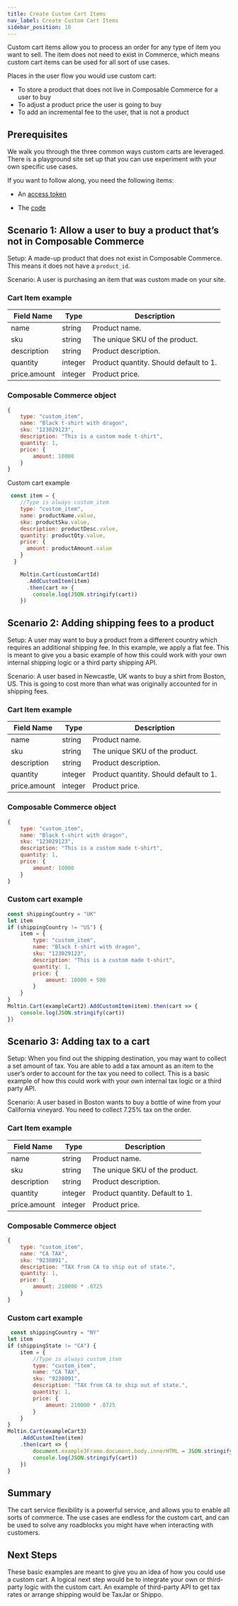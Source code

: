 ```yaml
---
title: Create Custom Cart Items
nav_label: Create Custom Cart Items
sidebar_position: 10
---
```


Custom cart items allow you to process an order for any type of item you want to sell. The item does not need to exist in Commerce, which means custom cart items can be used for all sort of use cases.

Places in the user flow you would use custom cart:

- To store a product that does not live in Composable Commerce for a user to buy
- To adjust a product price the user is going to buy
- To add an incremental fee to the user, that is not a product

## Prerequisites

We walk you through the three common ways custom carts are leveraged. There is a playground site set up that you can use experiment with your own specific use cases.

If you want to follow along, you need the following items:

- An [access token](https://beta.elasticpath.dev/docs/commerce-cloud/api-overview/your-first-api-request#get-an-access-token)

- The [code](https://gist.github.com/gje4)


## Scenario 1: Allow a user to buy a product thatʼs not in Composable Commerce

Setup: A made-up product that does not exist in Composable Commerce. This means it does not have a `product_id`.

Scenario: A user is purchasing an item that was custom made on your site.

### Cart Item example

| Field Name | Type | Description |
| --- | --- | --- |
| name | string | Product name. |
| sku | string | The unique SKU of the product. |
| description | string | Product description. |
| quantity | integer | Product quantity. Should default to 1. |
| price.amount | integer | Product price. |

### Composable Commerce object

```javascript
{
	type: "custom_item",
	name: "Black t-shirt with dragon",
	sku: "123029123",
	description: "This is a custom made t-shirt",
	quantity: 1,
	price: {
		amount: 10000
	}
}
```

Custom cart example

```javascript
 const item = {
    //Type is always custom_item
    type: "custom_item",
    name: productName.value,
    sku: productSku.value,
    description: productDesc.value,
    quantity: productQty.value,
    price: {
      amount: productAmount.value
    }
  }

    Moltin.Cart(customCartId)
      .AddCustomItem(item)
      .then(cart => {
        console.log(JSON.stringify(cart))
	})
```

## Scenario 2: Adding shipping fees to a product

Setup: A user may want to buy a product from a different country which requires an additional shipping fee. In this example, we apply a flat fee. This is meant to give you a basic example of how this could work with your own internal shipping logic or a third party shipping API.

Scenario: A user based in Newcastle, UK wants to buy a shirt from Boston, US. This is going to cost more than what was originally accounted for in shipping fees.

### Cart Item example

| Field Name | Type | Description |
| --- | --- | --- |
| name | string | Product name. |
| sku | string | The unique SKU of the product. |
| description | string | Product description. |
| quantity | integer | Product quantity. Should default to 1. |
| price.amount | integer | Product price. |

### Composable Commerce object

```javascript
{
	type: "custom_item",
	name: "Black t-shirt with dragon",
	sku: "123029123",
	description: "This is a custom made t-shirt",
	quantity: 1,
	price: {
		amount: 10000
	}
}
```

### Custom cart example

```javascript
const shippingCountry = "UK"
let item
if (shippingCountry != "US") {
	item = {
		type: "custom_item",
		name: "Black t-shirt with dragon",
		sku: "123029123",
		description: "This is a custom made t-shirt",
		quantity: 1,
		price: {
			amount: 10000 + 500
		}
	}
}
Moltin.Cart(exampleCart2).AddCustomItem(item).then(cart => {
	console.log(JSON.stringify(cart))
})
```

## Scenario 3: Adding tax to a cart

Setup: When you find out the shipping destination, you may want to collect a set amount of tax. You are able to add a tax amount as an item to the userʼs order to account for the tax you need to collect. This is a basic example of how this could work with your own internal tax logic or a third party API.

Scenario: A user based in Boston wants to buy a bottle of wine from your California vineyard. You need to collect 7.25% tax on the order.

### Cart Item example

| Field Name | Type | Description |
| --- | --- | --- |
| name | string | Product name. |
| sku | string | The unique SKU of the product. |
| description | string | Product description. |
| quantity | integer | Product quantity. Default to 1. |
| price.amount | integer | Product price. |

### Composable Commerce object

```javascript
{
	type: "custom_item",
	name: "CA TAX",
	sku: "9238091",
	description: "TAX from CA to ship out of state.",
	quantity: 1,
	price: {
		amount: 210000 * .0725
	}
}
```

### Custom cart example

```javascript
 const shippingCountry = "NY"
let item
if (shippingState != "CA") {
	item = {
		//Type is always custom_item
		type: "custom_item",
		name: "CA TAX",
		sku: "9238091",
		description: "TAX from CA to ship out of state.",
		quantity: 1,
		price: {
			amount: 210000 * .0725
		}
	}
}
Moltin.Cart(exampleCart3)
	.AddCustomItem(item)
	.then(cart => {
		document.example3Frame.document.body.innerHTML = JSON.stringify(cart)
		console.log(JSON.stringify(cart))
	})
}
```

## Summary

The cart service flexibility is a powerful service, and allows you to enable all sorts of commerce. The use cases are endless for the custom cart, and can be used to solve any roadblocks you might have when interacting with customers.

## Next Steps

These basic examples are meant to give you an idea of how you could use a custom cart. A logical next step would be to integrate your own or third-party logic with the custom cart. An example of third-party API to get tax rates or arrange shipping would be TaxJar or Shippo.

